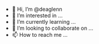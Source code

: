 - 👋 Hi, I’m @deaglenn
- 👀 I’m interested in ...
- 🌱 I’m currently learning ...
- 💞️ I’m looking to collaborate on ...
- 📫 How to reach me ...

<!---
deaglenn/deaglenn is a ✨ special ✨ repository because its `README.md` (this file) appears on your GitHub profile.
You can click the Preview link to take a look at your changes.
--->
